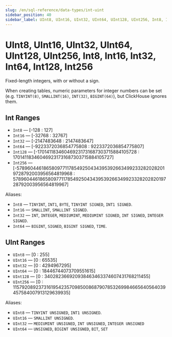 ```yaml
---
slug: /en/sql-reference/data-types/int-uint
sidebar_position: 40
sidebar_label: UInt8, UInt16, UInt32, UInt64, UInt128, UInt256, Int8, Int16, Int32, Int64, Int128, Int256
---
```


# UInt8, UInt16, UInt32, UInt64, UInt128, UInt256, Int8, Int16, Int32, Int64, Int128, Int256

Fixed-length integers, with or without a sign.

When creating tables, numeric parameters for integer numbers can be set (e.g. `TINYINT(8)`, `SMALLINT(16)`, `INT(32)`, `BIGINT(64)`), but ClickHouse ignores them.

## Int Ranges

- `Int8` — \[-128 : 127\]
- `Int16` — \[-32768 : 32767\]
- `Int32` — \[-2147483648 : 2147483647\]
- `Int64` — \[-9223372036854775808 : 9223372036854775807\]
- `Int128` — \[-170141183460469231731687303715884105728 : 170141183460469231731687303715884105727\]
- `Int256` — \[-57896044618658097711785492504343953926634992332820282019728792003956564819968 : 57896044618658097711785492504343953926634992332820282019728792003956564819967\]

Aliases:

- `Int8` — `TINYINT`, `INT1`, `BYTE`, `TINYINT SIGNED`, `INT1 SIGNED`.
- `Int16` — `SMALLINT`, `SMALLINT SIGNED`.
- `Int32` — `INT`, `INTEGER`, `MEDIUMINT`, `MEDIUMINT SIGNED`, `INT SIGNED`, `INTEGER SIGNED`.
- `Int64` — `BIGINT`, `SIGNED`, `BIGINT SIGNED`, `TIME`.

## UInt Ranges

- `UInt8` — \[0 : 255\]
- `UInt16` — \[0 : 65535\]
- `UInt32` — \[0 : 4294967295\]
- `UInt64` — \[0 : 18446744073709551615\]
- `UInt128` — \[0 : 340282366920938463463374607431768211455\]
- `UInt256` — \[0 : 115792089237316195423570985008687907853269984665640564039457584007913129639935\]

Aliases:

- `UInt8` — `TINYINT UNSIGNED`, `INT1 UNSIGNED`.
- `UInt16` — `SMALLINT UNSIGNED`.
- `UInt32` — `MEDIUMINT UNSIGNED`, `INT UNSIGNED`, `INTEGER UNSIGNED`
- `UInt64` — `UNSIGNED`, `BIGINT UNSIGNED`, `BIT`, `SET`

